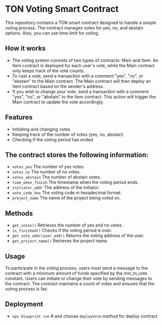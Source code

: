 # TON Voting Smart Contract
This repository contains a TON smart contract designed to handle a simple voting process. The contract manages votes for yes, no, and abstain options. Also, you can use time limit for voting.

## How it works
- The voting system consists of two types of contracts: Main and Item. An Item contract is deployed for each user's vote, while the Main contract only keeps track of the vote counts.
- To cast a vote, send a transaction with a comment "yes", "no", or "abstain" to the Main contract. The Main contract will then deploy an Item contract based on the sender's address.
- If you wish to change your vote, send a transaction with a comment "yes", "no", or "abstain" to the Item contract. This action will trigger the Main contract to update the vote accordingly.

## Features
- Initiating and changing votes
- Keeping track of the number of votes (yes, no, abstain)
- Checking if the voting period has ended

## The contract stores the following information:
- `votes_yes` The number of yes votes.
- `votes_no` The number of no votes.
- `votes_abstain` The number of abstain votes.
- `time_when_finish` The timestamp when the voting period ends.
- `initiator_addr` The address of the initiator.
- `vote_code_hex` The voting code in hexadecimal format.
- `project_name` The name of the project being voted on.

## Methods
- `get_votes()` Retrieves the number of yes and no votes.
- `is_finished()` Checks if the voting period is over.
- `get_vote_addr(user_addr)` Returns the voting address of the user.
- `get_project_name()` Retrieves the project name.

## Usage
To participate in the voting process, users must send a message to the contract with a minimum amount of funds specified by the min_to_vote constant. Users can initiate or change their vote by sending messages to the contract. The contract maintains a count of votes and ensures that the voting process is fair.

## Deployment
- `npx blueprint run` # and choose `deployVote` method for deploy contract